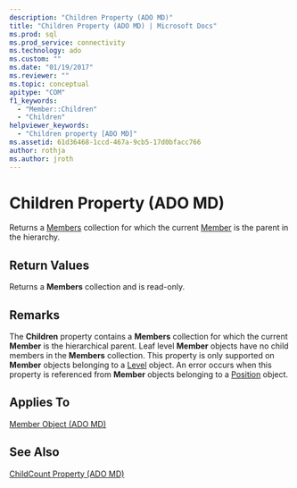 ```yaml
---
description: "Children Property (ADO MD)"
title: "Children Property (ADO MD) | Microsoft Docs"
ms.prod: sql
ms.prod_service: connectivity
ms.technology: ado
ms.custom: ""
ms.date: "01/19/2017"
ms.reviewer: ""
ms.topic: conceptual
apitype: "COM"
f1_keywords: 
  - "Member::Children"
  - "Children"
helpviewer_keywords: 
  - "Children property [ADO MD]"
ms.assetid: 61d36468-1ccd-467a-9cb5-17d0bfacc766
author: rothja
ms.author: jroth
---
```

# Children Property (ADO MD)
Returns a [Members](./members-collection-ado-md.md) collection for which the current [Member](./member-object-ado-md.md) is the parent in the hierarchy.  
  
## Return Values  
 Returns a **Members** collection and is read-only.  
  
## Remarks  
 The **Children** property contains a **Members** collection for which the current **Member** is the hierarchical parent. Leaf level **Member** objects have no child members in the **Members** collection. This property is only supported on **Member** objects belonging to a [Level](./level-object-ado-md.md) object. An error occurs when this property is referenced from **Member** objects belonging to a [Position](./position-object-ado-md.md) object.  
  
## Applies To  
 [Member Object (ADO MD)](./member-object-ado-md.md)  
  
## See Also  
 [ChildCount Property (ADO MD)](./childcount-property-ado-md.md)